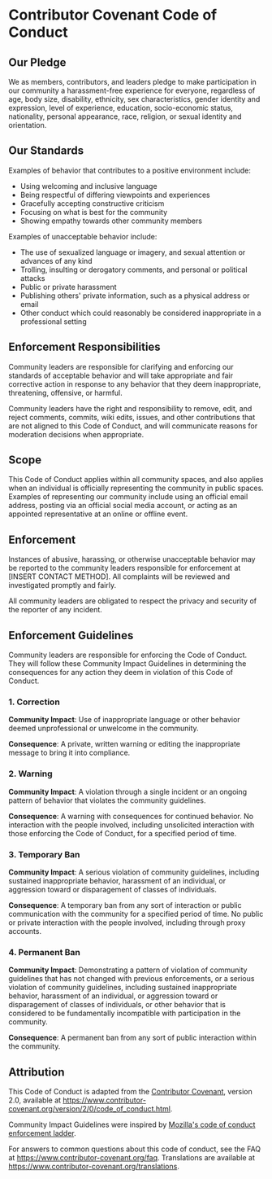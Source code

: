 # Contributor Covenant Code of Conduct

## Our Pledge

We as members, contributors, and leaders pledge to make participation in our community a harassment-free experience for everyone, regardless of age, body size, disability, ethnicity, sex characteristics, gender identity and expression, level of experience, education, socio-economic status, nationality, personal appearance, race, religion, or sexual identity and orientation.

## Our Standards

Examples of behavior that contributes to a positive environment include:

* Using welcoming and inclusive language
* Being respectful of differing viewpoints and experiences
* Gracefully accepting constructive criticism
* Focusing on what is best for the community
* Showing empathy towards other community members

Examples of unacceptable behavior include:

* The use of sexualized language or imagery, and sexual attention or advances of any kind
* Trolling, insulting or derogatory comments, and personal or political attacks
* Public or private harassment
* Publishing others' private information, such as a physical address or email
* Other conduct which could reasonably be considered inappropriate in a professional setting

## Enforcement Responsibilities

Community leaders are responsible for clarifying and enforcing our standards of acceptable behavior and will take appropriate and fair corrective action in response to any behavior that they deem inappropriate, threatening, offensive, or harmful.

Community leaders have the right and responsibility to remove, edit, and reject comments, commits, wiki edits, issues, and other contributions that are not aligned to this Code of Conduct, and will communicate reasons for moderation decisions when appropriate.

## Scope

This Code of Conduct applies within all community spaces, and also applies when an individual is officially representing the community in public spaces. Examples of representing our community include using an official email address, posting via an official social media account, or acting as an appointed representative at an online or offline event.

## Enforcement

Instances of abusive, harassing, or otherwise unacceptable behavior may be reported to the community leaders responsible for enforcement at [INSERT CONTACT METHOD]. All complaints will be reviewed and investigated promptly and fairly.

All community leaders are obligated to respect the privacy and security of the reporter of any incident.

## Enforcement Guidelines

Community leaders are responsible for enforcing the Code of Conduct. They will follow these Community Impact Guidelines in determining the consequences for any action they deem in violation of this Code of Conduct.

### 1. Correction

**Community Impact**: Use of inappropriate language or other behavior deemed unprofessional or unwelcome in the community.

**Consequence**: A private, written warning or editing the inappropriate message to bring it into compliance.

### 2. Warning

**Community Impact**: A violation through a single incident or an ongoing pattern of behavior that violates the community guidelines.

**Consequence**: A warning with consequences for continued behavior. No interaction with the people involved, including unsolicited interaction with those enforcing the Code of Conduct, for a specified period of time.

### 3. Temporary Ban

**Community Impact**: A serious violation of community guidelines, including sustained inappropriate behavior, harassment of an individual, or aggression toward or disparagement of classes of individuals.

**Consequence**: A temporary ban from any sort of interaction or public communication with the community for a specified period of time. No public or private interaction with the people involved, including through proxy accounts.

### 4. Permanent Ban

**Community Impact**: Demonstrating a pattern of violation of community guidelines that has not changed with previous enforcements, or a serious violation of community guidelines, including sustained inappropriate behavior, harassment of an individual, or aggression toward or disparagement of classes of individuals, or other behavior that is considered to be fundamentally incompatible with participation in the community.

**Consequence**: A permanent ban from any sort of public interaction within the community.

## Attribution

This Code of Conduct is adapted from the [Contributor Covenant](http://contributor-covenant.org), version 2.0, available at https://www.contributor-covenant.org/version/2/0/code_of_conduct.html.

Community Impact Guidelines were inspired by [Mozilla's code of conduct enforcement ladder](https://github.com/mozilla/diversity).

For answers to common questions about this code of conduct, see the FAQ at https://www.contributor-covenant.org/faq. Translations are available at https://www.contributor-covenant.org/translations.